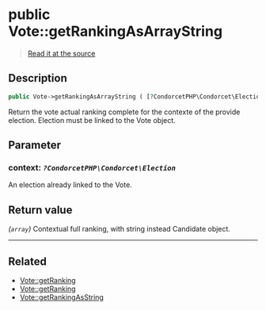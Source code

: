 # public Vote::getRankingAsArrayString

> [Read it at the source](https://github.com/julien-boudry/Condorcet/blob/master/src/Vote.php#L412)

## Description    

```php
public Vote->getRankingAsArrayString ( [?CondorcetPHP\Condorcet\Election $context = null] ): array
```

Return the vote actual ranking complete for the contexte of the provide election. Election must be linked to the Vote object.

## Parameter

### **context:** *`?CondorcetPHP\Condorcet\Election`*   
An election already linked to the Vote.    


## Return value   

*(`array`)* Contextual full ranking, with string instead Candidate object.


---------------------------------------

## Related

* [Vote::getRanking](/Docs/api-reference/Vote%20Class/Vote--getRanking().md)    
* [Vote::getRanking](/Docs/api-reference/Vote%20Class/Vote--getRanking().md)    
* [Vote::getRankingAsString](/Docs/api-reference/Vote%20Class/Vote--getRankingAsString().md)    
